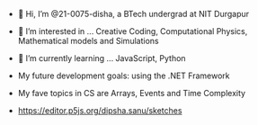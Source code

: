 - 👋 Hi, I’m @21-0075-disha, a BTech undergrad at NIT Durgapur
- 👀 I’m interested in ... Creative Coding, Computational Physics, Mathematical models and Simulations
- 🌱 I’m currently learning ... JavaScript, Python
- My future development goals: using the .NET Framework

- My fave topics in CS are Arrays, Events and Time Complexity
- https://editor.p5js.org/dipsha.sanu/sketches
<!---
21-0075-disha/21-0075-disha is a ✨ special ✨ repository because its `README.md` (this file) appears on your GitHub profile.
You can click the Preview link to take a look at your changes.
--->
